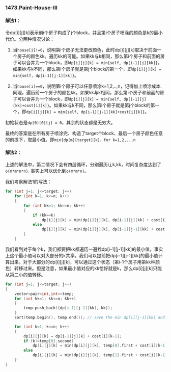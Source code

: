 ### 1473.Paint-House-III

#### 解法1：
令dp[i][j][k]表示前i个房子构成了j个block，并且第i个房子喷涂的颜色是k的最小代价。分两种情况讨论：

1. 当```house[i]!=0```，说明第i个房子无法更改颜色，此时dp[i][j][k]取决于前面一个房子的颜色kk。遍历kk的可能。如果kk与k相同，那么第i个房子和前面的房子可以合并为一个block，即```dp[i][j][k] = min{self, dp[i-1][j][kk]}```。如果kk与k不同，那么第i个房子就是第j个block的第一个，即```dp[i][j][k] = min{self, dp[i-1][j-1][kk]}```。

2. 当```house[i]==0```，说明第i个房子可以任意喷涂k=1,2,..,n，记得加上喷涂成本. 同理，遍历前一个房子的颜色kk。如果kk与k相同，那么第i个房子和前面的房子可以合并为一个block，即```dp[i][j][k] = min{self, dp[i-1][j][kk]+cost[i][k]}```。如果kk与k不同，那么第i个房子就是第j个block的第一个，即```dp[i][j][k] = min{self, dp[i-1][j-1][kk]+cost[i][k]}```。

初始状态是```dp[0][0][j] = 0```，其余的状态都是无穷大。

最终的答案是在所有房子喷涂完、构造了target个block、最后一个房子颜色任意的前提下，取最小值。即```min{dp[m][target][k]，for k=1,2,..,n```

#### 解法2：
上述的解法中，第二情况下会有四层循环，分别遍历i,j,k,kk，时间复杂度达到了```o(m*m*n*n)```. 事实上可以优化到```o(m*m*n)```。

我们考察解法1的写法：
```cpp
for (int j=1; j<=target; j++)
    for (int k=1; k<=n; k++)
    {
        for (int kk=1; kk<=n; kk++)
        {
            if (kk==k)
                dp[i][j][k] = min(dp[i][j][k], dp[i-1][j][kk] + cost[i][k-1]);
            else
                dp[i][j][k] = min(dp[i][j][k], dp[i-1][j-1][kk] + cost[i][k-1]);
        }
    }    
```
我们看到对于每个k，我们都要把kk都遍历一遍找dp[i-1][j-1][kk]的最小值。事实上这个最小值可以对大部分的k共享。我们可以提前把dp[i-1][j-1][kk]的最小值计算出来。对于大部分的dp[i][j][k]，可以通过这个状态（第i-1个房子用第kk种颜色）转移过来。但是注意，如果最小值对应的kk恰好就是k，那么dp[i][j][k]只能从第二小的值转移。
```cpp
for (int j=1; j<=target; j++)
{
    vector<pair<int,int>>temp;
    for (int kk=1; kk<=n; kk++)
    {
        temp.push_back({dp[i-1][j-1][kk], kk});
    }
    sort(temp.begin(), temp.end()); // save the min dp[i][j-1][kk] and the second min

    for (int k=1; k<=n; k++)
    {
        dp[i][j][k] = dp[i-1][j][k] + cost[i][k-1];
        if (k!=temp[0].second)
            dp[i][j][k] = min(dp[i][j][k], temp[0].first + cost[i][k-1]);
        else
            dp[i][j][k] = min(dp[i][j][k], temp[1].first + cost[i][k-1]);
    }                    
}
```                
